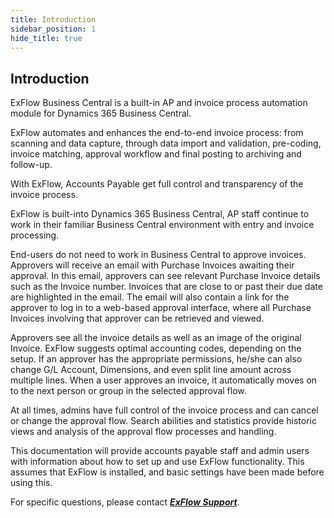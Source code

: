 ```yaml
---
title: Introduction
sidebar_position: 1
hide_title: true
---
```

## Introduction

ExFlow Business Central is a built-in AP and invoice process automation module for Dynamics 365 Business Central.

ExFlow automates and enhances the end-to-end invoice process: from scanning and data capture, through data import and validation,
pre-coding, invoice matching, approval workflow and final posting to archiving and follow-up.

With ExFlow, Accounts Payable get full control and transparency of the invoice process.

ExFlow is built-into Dynamics 365 Business Central, AP staff continue to work in their familiar Business Central environment with entry and
invoice processing.

End-users do not need to work in Business Central to approve invoices. 
Approvers will receive an email with Purchase Invoices awaiting their approval. In this email, approvers can see relevant Purchase Invoice
details such as the Invoice number. Invoices that are close to or past their due date are highlighted in the email. The email will also
contain a link for the approver to log in to a web-based approval interface, where all Purchase Invoices involving that approver can be
retrieved and viewed.

Approvers see all the invoice details as well as an image of the original Invoice. ExFlow suggests optimal accounting codes, depending on
the setup. If an approver has the appropriate permissions, he/she can also change G/L Account, Dimensions, and even split line amount across
multiple lines. When a user approves an invoice, it automatically moves on to the next person or group in the selected approval flow.

At all times, admins have full control of the invoice process and can cancel or change the approval flow. Search abilities and statistics
provide historic views and analysis of the approval flow processes and handling.

This documentation will provide accounts payable staff and admin users with information about how to set up and use ExFlow functionality. This
assumes that ExFlow is installed, and basic settings have been made before using this.

For specific questions, please contact [***ExFlow Support***](https://support.signupsoftware.com).







